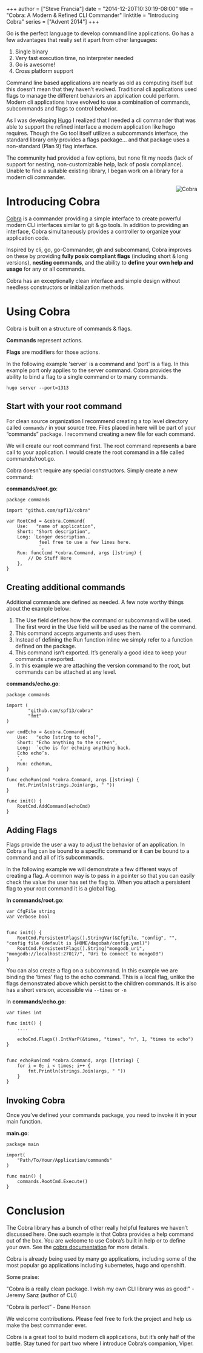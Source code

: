 +++
author = ["Steve Francia"]
date = "2014-12-20T10:30:19-08:00"
title = "Cobra: A Modern & Refined CLI Commander"
linktitle = "Introducing Cobra"
series = ["Advent 2014"]
+++



Go is the perfect language to develop command line applications. Go
has a few advantages that really set it apart from other languages:

1. Single binary
2. Very fast execution time, no interpreter needed
3. Go is awesome!
4. Cross platform support

Command line based applications are nearly as old as computing itself but this doesn’t
mean that they haven’t evolved. Traditional cli applications used flags to
manage the different behaviors an application could perform. Modern cli
applications have evolved to use a combination of commands, subcommands and
flags to control behavior.

As I was developing [Hugo](http://gohugo.io) I realized that I needed a
cli commander that was able to support the refined interface a modern
application like hugo requires. Though the Go tool itself utilizes a
subcommands interface, the standard library only provides a flags
package... and that package uses a non-standard (Plan 9) flag interface.

The community had provided a few options, but none fit my needs (lack of
support for nesting, non-customizable help, lack of posix compliance). Unable
to find a suitable existing library, I began work on a library
for a modern cli commander.

<img alt="Cobra"
     src="/postimages/cobra/cobra.png"
     style="float:right;"/>

# Introducing Cobra

[Cobra](http://github.com/spf13/cobra) is a commander providing a simple
interface to create powerful modern CLI interfaces similar to git & go tools.
In addition to providing an interface, Cobra simultaneously provides a
controller to organize your application code.

Inspired by cli, go, go-Commander, gh and subcommand, Cobra improves on these by
providing **fully posix compliant flags** (including short & long versions),
**nesting commands**, and the ability to **define your own help and usage** for any or
all commands.

Cobra has an exceptionally clean interface and simple design without needless
constructors or initialization methods.

# Using Cobra

Cobra is built on a structure of commands & flags.

**Commands** represent actions.

**Flags** are modifiers for those actions.

In the following example 'server' is a command and 'port' is a flag. In
this example port only applies to the server command. Cobra provides the
ability to bind a flag to a single command or to many commands.

    hugo server --port=1313


## Start with your root command

For clean source organization I recommend creating a top level directory
called `commands/` in your source tree. Files placed in here will be part of
your “commands” package. I recommend creating a new file for each
command.

We will create our root command first. The root command represents a bare call
to your application. I would create the root command in a file called
commands/root.go.

Cobra doesn't require any special constructors. Simply create a new
command:

**commands/root.go**:

    package commands

    import "github.com/spf13/cobra"

    var RootCmd = &cobra.Command{
        Use:   "name of application",
        Short: "Short description",
        Long: `Longer description.. 
                feel free to use a few lines here.
                `,
        Run: func(cmd *cobra.Command, args []string) {
            // Do Stuff Here
        },
    }

## Creating additional commands

Additional commands are defined as needed. A few note worthy things
about the example below:

1. The Use field defines how the command or subcommand will be used. The
   first word in the Use field will be used as the name of the command. 
2. This command accepts arguments and uses them.
3. Instead of defining the Run function inline we simply refer to a
   function defined on the package.
4. This command isn’t exported. It’s generally a good idea to keep your
   commands unexported.
5. In this example we are attaching the version command to the root, but commands
   can be attached at any level.


**commands/echo.go**:

    package commands

    import (
            "github.com/spf13/cobra"
            "fmt"
    )

    var cmdEcho = &cobra.Command{
        Use:   "echo [string to echo]",
        Short: "Echo anything to the screen",
        Long:  `echo is for echoing anything back.
        Echo echo’s.
        `,
        Run: echoRun,
    }

    func echoRun(cmd *cobra.Command, args []string) {
        fmt.Println(strings.Join(args, " "))
    }

    func init() {
        RootCmd.AddCommand(echoCmd)
    }

## Adding Flags

Flags provide the user a way to adjust the behavior of an application.
In Cobra a flag can be bound to a specific command or it can be bound to
a command and all of it’s subcommands.

In the following example we will demonstrate a few different ways of
creating a flag. A common way is to pass in a pointer so that you can
easily check the value the user has set the flag to. When you attach a
persistent flag to your root command it is a global flag.

**In commands/root.go**:


    var CfgFile string
    var Verbose bool


    func init() {
        RootCmd.PersistentFlags().StringVar(&CfgFile, "config", "", "config file (default is $HOME/dagobah/config.yaml)")
        RootCmd.PersistentFlags().String("mongodb_uri", "mongodb://localhost:27017/", "Uri to connect to mongoDB")
    }


You can also create a flag on a subcommand. In this example we are
binding the ‘times’ flag to the echo command. This is a local flag, unlike
the flags demonstrated above which persist to the children commands. It
is also has a short version, accessible via `--times` or `-n`

In **commands/echo.go**:

    var times int

    func init() {
        ....

        echoCmd.Flags().IntVarP(&times, "times", "n", 1, "times to echo")
    }


    func echoRun(cmd *cobra.Command, args []string) {
        for i = 0; i < times; i++ {
            fmt.Println(strings.Join(args, " "))
        }
    }

## Invoking Cobra

Once you’ve defined your commands package, you need to invoke it in your
main function.


**main.go**:

    package main

    import(
        "Path/To/Your/Application/commands"
    )

    func main() {
        commands.RootCmd.Execute()
    }


# Conclusion

The Cobra library has a bunch of other really helpful features we
haven’t discussed here. One such example is that Cobra provides a help
command out of the box. You are welcome to use Cobra’s built in help or
to define your own. See the [cobra
documentation](http://github.com/spf13/cobra) for more details.

Cobra is already being used by many go applications, including
some of the most popular go applications including kubernetes, hugo and openshift.


Some praise:

"Cobra is a really clean package. I wish my own CLI library was as good!" - Jeremy Sanz (author of CLI)

“Cobra is perfect”  - Dane Henson


We welcome contributions. Please feel free to fork the project and
help us make the best commander ever.

Cobra is a great tool to build modern cli applications, but it’s only
half of the battle. Stay tuned for part two where I introduce Cobra’s
companion, Viper.
